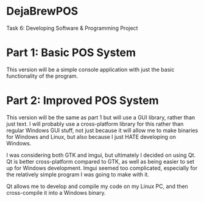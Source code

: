 # DejaBrewPOS
Task 6: Developing Software &amp; Programming Project

# Part 1: Basic POS System
This version will be a simple console application with just the basic functionality of the program.

# Part 2: Improved POS System
This version will be the same as part 1 but will use a GUI library, rather than just text.
I will probably use a cross-platform library for this rather than regular Windows GUI stuff,
not just because it will allow me to make binaries for Windows and Linux, but also because
I just HATE developing on Windows.

I was considering both GTK and imgui, but ultimately I decided on using Qt.
Qt is better cross-platform compared to GTK, as well as being easier to set up for Windows
development. Imgui seemed too complicated, especially for the relatively simple program I
was going to make with it.

Qt allows me to develop and compile my code on my Linux PC, and then cross-compile it into a
Windows binary.
